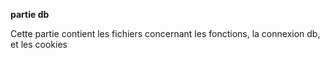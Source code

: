 **partie db**

Cette partie contient les fichiers concernant les fonctions, la connexion db, et les cookies
